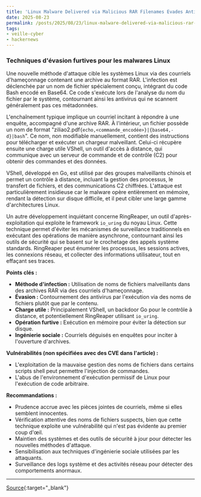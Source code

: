 ```yaml
---
title: 'Linux Malware Delivered via Malicious RAR Filenames Evades Antivirus Detection'
date: 2025-08-23
permalink: /posts/2025/08/23/linux-malware-delivered-via-malicious-rar-filenames-evades-antivirus-detection/
tags:
- veille-cyber
- hackernews
---
```

### Techniques d'évasion furtives pour les malwares Linux

Une nouvelle méthode d'attaque cible les systèmes Linux via des courriels d'hameçonnage contenant une archive au format RAR. L'infection est déclenchée par un nom de fichier spécialement conçu, intégrant du code Bash encodé en Base64. Ce code s'exécute lors de l'analyse du nom du fichier par le système, contournant ainsi les antivirus qui ne scannent généralement pas ces métadonnées.

L'enchaînement typique implique un courriel incitant à répondre à une enquête, accompagné d'une archive RAR. À l'intérieur, un fichier possède un nom de format "ziliao2.pdf`{echo,<commande_encodée>}|{base64,-d}|bash`". Ce nom, non modifiable manuellement, contient des instructions pour télécharger et exécuter un chargeur malveillant. Celui-ci récupère ensuite une charge utile VShell, un outil d'accès à distance, qui communique avec un serveur de commande et de contrôle (C2) pour obtenir des commandes et des données.

VShell, développé en Go, est utilisé par des groupes malveillants chinois et permet un contrôle à distance, incluant la gestion des processus, le transfert de fichiers, et des communications C2 chiffrées. L'attaque est particulièrement insidieuse car le malware opère entièrement en mémoire, rendant la détection sur disque difficile, et il peut cibler une large gamme d'architectures Linux.

Un autre développement inquiétant concerne RingReaper, un outil d'après-exploitation qui exploite le framework `io_uring` du noyau Linux. Cette technique permet d'éviter les mécanismes de surveillance traditionnels en exécutant des opérations de manière asynchrone, contournant ainsi les outils de sécurité qui se basent sur le crochetage des appels système standards. RingReaper peut énumérer les processus, les sessions actives, les connexions réseau, et collecter des informations utilisateur, tout en effaçant ses traces.

**Points clés :**

*   **Méthode d'infection :** Utilisation de noms de fichiers malveillants dans des archives RAR via des courriels d'hameçonnage.
*   **Évasion :** Contournement des antivirus par l'exécution via des noms de fichiers plutôt que par le contenu.
*   **Charge utile :** Principalement VShell, un backdoor Go pour le contrôle à distance, et potentiellement RingReaper utilisant `io_uring`.
*   **Opération furtive :** Exécution en mémoire pour éviter la détection sur disque.
*   **Ingénierie sociale :** Courriels déguisés en enquêtes pour inciter à l'ouverture d'archives.

**Vulnérabilités (non spécifiées avec des CVE dans l'article) :**

*   L'exploitation de la mauvaise gestion des noms de fichiers dans certains scripts shell peut permettre l'injection de commandes.
*   L'abus de l'environnement d'exécution permissif de Linux pour l'exécution de code arbitraire.

**Recommandations :**

*   Prudence accrue avec les pièces jointes de courriels, même si elles semblent innocentes.
*   Vérification attentive des noms de fichiers suspects, bien que cette technique exploite une vulnérabilité qui n'est pas évidente au premier coup d'œil.
*   Maintien des systèmes et des outils de sécurité à jour pour détecter les nouvelles méthodes d'attaque.
*   Sensibilisation aux techniques d'ingénierie sociale utilisées par les attaquants.
*   Surveillance des logs système et des activités réseau pour détecter des comportements anormaux.

---
[Source](https://thehackernews.com/2025/08/linux-malware-delivered-via-malicious.html){:target="_blank"}

